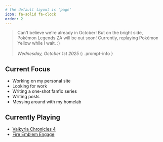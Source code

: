 ```yaml
---
# the default layout is 'page'
icon: fa-solid fa-clock
order: 2
---
```


> Can't believe we're already in October! But on the bright side, Pokémon Legends ZA will be out soon! Currently, replaying Pokémon Yellow while I wait. :)<br>
<br>*Wednesday, October 1st 2025*
{: .prompt-info }

## Current Focus

- Working on my personal site 
- Looking for work
- Writing a one-shot fanfic series
- Writing posts
- Messing around with my homelab

## Currently Playing

- [Valkyria Chronicles 4](/games/valkyria-chronicles-4)
- [Fire Emblem Engage](/games/fire-emblem-engage/)


